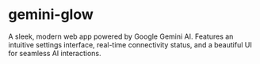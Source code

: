 # gemini-glow
A sleek, modern web app powered by Google Gemini AI. Features an intuitive settings interface, real-time connectivity status, and a beautiful UI for seamless AI interactions.
